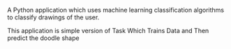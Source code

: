 A Python application which uses machine learning classification algorithms to classify drawings of the user.

This application is simple version of Task Which Trains Data and Then predict the doodle shape
